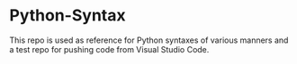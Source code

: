 # Python-Syntax

This repo is used as reference for Python syntaxes of various manners and a test repo for pushing code from Visual Studio Code.
